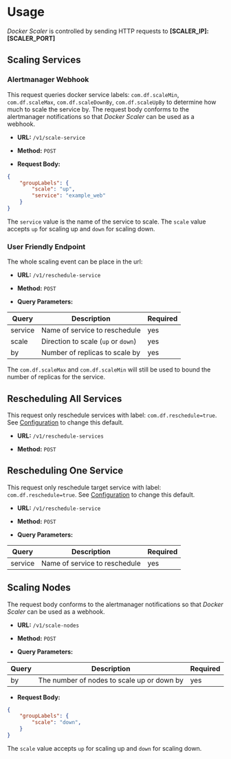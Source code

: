 # Usage

*Docker Scaler* is controlled by sending HTTP requests to **[SCALER_IP]:[SCALER_PORT]**

## Scaling Services

### Alertmanager Webhook

This request queries docker service labels: `com.df.scaleMin`, `com.df.scaleMax`, `com.df.scaleDownBy`, `com.df.scaleUpBy` to determine how much to scale the service by. The request body conforms to the alertmanager notifications so that *Docker Scaler* can be used as a webhook.

- **URL:**
    `/v1/scale-service`

- **Method:**
    `POST`

- **Request Body:**

```json
{
    "groupLabels": {
        "scale": "up",
        "service": "example_web"
    }
}
```

The `service` value is the name of the service to scale. The `scale` value accepts `up` for scaling up and `down` for scaling down.

### User Friendly Endpoint

The whole scaling event can be place in the url:

- **URL:**
    `/v1/reschedule-service`

- **Method:**
    `POST`

- **Query Parameters:**

| Query   | Description                         | Required |
| ------- | ----------------------------------- | -------- |
| service | Name of service to reschedule       | yes      |
| scale   | Direction to scale (`up` or `down`) | yes      |
| by      | Number of replicas to scale by      | yes      |

The `com.df.scaleMax` and `com.df.scaleMin` will still be used to bound the number of replicas for the service.

## Rescheduling All Services

This request only reschedule services with label: `com.df.reschedule=true`. See [Configuration](configuration.md) to change this default.

- **URL:**
    `/v1/reschedule-services`

- **Method:**
    `POST`

## Rescheduling One Service

This request only reschedule target service with label: `com.df.reschedule=true`. See [Configuration](configuration.md) to change this default.

- **URL:**
    `/v1/reschedule-service`

- **Method:**
    `POST`

- **Query Parameters:**

| Query   | Description                   | Required |
| ------- | ----------------------------- | -------- |
| service | Name of service to reschedule | yes      |

## Scaling Nodes

The request body conforms to the alertmanager notifications so that *Docker Scaler* can be used as a webhook.

- **URL:**
    `/v1/scale-nodes`

- **Method:**
    `POST`

- **Query Parameters:**

| Query | Description                                | Required |
| ----- | ------------------------------------------ | -------- |
| by    | The number of nodes to scale up or down by | yes      |

- **Request Body:**

```json
{
    "groupLabels": {
        "scale": "down",
    }
}
```

The `scale` value accepts `up` for scaling up and `down` for scaling down.
